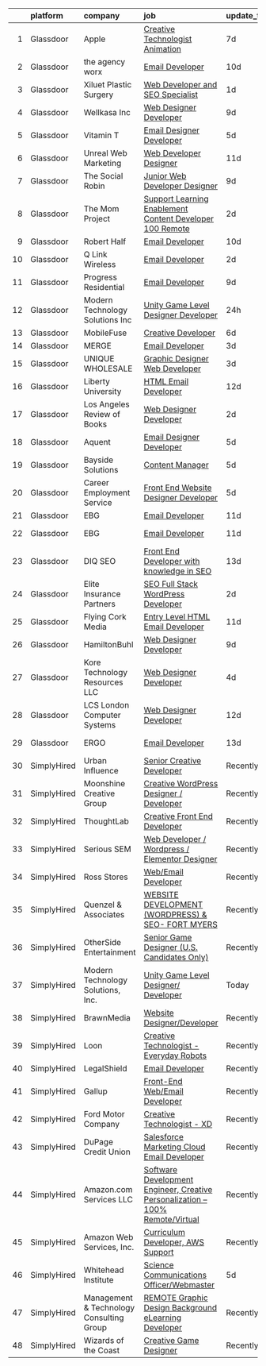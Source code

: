 

|    | platform    | company                                  | job                                                                                                                                                                                                                                                                                                                                                                                                                                                                                                                                                                                                                                                                                                                                                                                                                                                                                                                                                                                                                                                                                                                                                                                                                                                                                                                                                                   | update_time   | location                   |
|---:|:------------|:-----------------------------------------|:----------------------------------------------------------------------------------------------------------------------------------------------------------------------------------------------------------------------------------------------------------------------------------------------------------------------------------------------------------------------------------------------------------------------------------------------------------------------------------------------------------------------------------------------------------------------------------------------------------------------------------------------------------------------------------------------------------------------------------------------------------------------------------------------------------------------------------------------------------------------------------------------------------------------------------------------------------------------------------------------------------------------------------------------------------------------------------------------------------------------------------------------------------------------------------------------------------------------------------------------------------------------------------------------------------------------------------------------------------------------|:--------------|:---------------------------|
|  1 | Glassdoor   | Apple                                    | [Creative Technologist   Animation](https://www.glassdoor.com/partner/jobListing.htm?pos=116&ao=1110586&s=58&guid=000001839caa10f8981849f60d06de74&src=GD_JOB_AD&t=SR&vt=w&cs=1_dfd7b41e&cb=1664780735242&jobListingId=1008160436803&cpc=2CAED5C921A5F994&jrtk=3-0-1geeak4dnkbm1801-1geeak4eag2dm800-e5326f402a0a01b2--6NYlbfkN0BvKrLyj5gPmtZO9T8euul8TCxuuKNOtzRJOomxnwSEodTz2Bc-sPZlt2Zgji_QUXEUX2eoMjRV3A-uwr9MnuICdtHgneScM4daV9dlPREBHf2C7sMhbh1B-V_v_59cxf_Q9r5yycE3D6hT-ciZObgMZpBv9S9_nkbca8huIrqVoQHT4MtRmraH2JmfrN1HCGUibR9b51LxWNmoyeLDANT1VWuiteN3HQlJ38oI5H6msEKi_NDy6K2lDEsp05zdm-nOrynDYOqcjcmgPFjhnFg9tGdVgS3kYynTQm_xqVAuh5xG_0phWT3EyP9whTmHk1cUcJ0r9CoQflOQOLJwgUrJW-W6ncFesh356ptXnCV4ugFi1bbdqjfz4xLWFDLiyWV877VN9yPBan72ES5MQnH01ENKBObCd6CufceTZp0UbCHBF4KwtZWxc_s5pur9Lq7mR-STjf3xMY-HP2NzaEh1CgvVBNTMbe7YZCaEpf5E9kY7TH9YbSkvfwwZXppWZcCCy_5bCGVgFmWQ5prYd7V0-Q_DQXU6HuWecySTLxnpauG1P4VT8Ex27BlfSS7h8zj7BnmjIz1BGEotexbYsPma-vwYsXY8c6XYkuBOKPqG001KywF8LhvRSctsBavgHO9y9c1XgmN79fWZuvplSQZcSNaIZ_OIunWFJMQpBPFrtSBWFBCG6p8ZPerocoQ_4HwPac_vRRHGNap0f8di3Wvt1fuuRHt9O8PsfPerqWfdBoAiKj7Bn1nxhADe5yzwsRLike6ar-TIUf1s0tyzXp_YKm3kASzzS2IVpMqyXrfCgt8dSd0438D2PfM6cWxEw0SS3jIm9g8W57bwMlZy5NOe9hEk9IJjmoVSfEqDNvIOXB2nG4xWY2gxF_LQqvTQ7sfZMBbJ2EM3GvWZ454PnXmZLjAhiD8rwn7qj37HfkWpX3BHT2tjOV2MT8ohgy0Hj93uPLsatPygDEnTNiEKl20q27rsDzLxcKg%3D) | 7d            | Cupertino, CA              |
|  2 | Glassdoor   | the agency worx                          | [Email Developer](https://www.glassdoor.com/partner/jobListing.htm?pos=118&ao=1110586&s=58&guid=000001839caa10f8981849f60d06de74&src=GD_JOB_AD&t=SR&vt=w&ea=1&cs=1_40864d72&cb=1664780735243&jobListingId=1008156418066&cpc=C4A69CCDBB3B9599&jrtk=3-0-1geeak4dnkbm1801-1geeak4eag2dm800-ba3a2b1200426598--6NYlbfkN0CNOKpjDIEH11s39GTuUki_mvxNbnX5BtDlH5CMrheAnKze_5JrwQ4joDkGUDohP_TeVmpf_1zaSQAPLLCMXaTrscln2tTcZD09p9HKpnyd-as8dTt3XrMsS4PL3sROnPnm4BK-TxTQqsNl2ScSlrBi5jEoqBn8L4mqF1IhiuN-S6a-YM_3ZKp-2hWa-mKXzAO1GEApkj4rQxj6uV98F0zUckkGjsUhA6EYvXNqyv5pHWtJGw679O7XzlUfPPq1whZebiQB0uptlcXHG4K7bZIAL9VCkgwzTKofdmwj7o1ScJZ7RyISiCxPRZNxxG1pQpGLnJIEY4DwszMWqo6EXL8axc_D4zI8vlabWb01nlm7vso-QEWqR3Lv6fQOg3lFjDnQLH3OCHOHQfzw6-OxGyDffLGB6F7XY7aQfUAfRhILY38o0wX5pFaSgpwLPEuVkPQx1bOdKMMvCgQeqx8cR1McBWcTUQtSWe4CCW7auos_PRBNnsbYMDNPVtEdKMp45Pw%3D)                                                                                                                                                                                                                                                                                                                                                                                                                                                                                                              | 10d           | New York, NY               |
|  3 | Glassdoor   | Xiluet Plastic Surgery                   | [Web Developer and SEO Specialist](https://www.glassdoor.com/partner/jobListing.htm?pos=105&ao=1110586&s=58&guid=000001839caa10f8981849f60d06de74&src=GD_JOB_AD&t=SR&vt=w&ea=1&cs=1_d98ccfc5&cb=1664780735241&jobListingId=1008177142019&cpc=B05B6D422C45E27E&jrtk=3-0-1geeak4dnkbm1801-1geeak4eag2dm800-775077d75cd9177d--6NYlbfkN0A0p2feBN3TwtRPLKm20cpgKOK-k5pqnygCk7BWFHc1reF4KTTsYTfq75tOmYaairQzpl8Y4I_wBrRqYZTBCA__qpS59ryzLGC3kqflZMvSsTCZFhLrynlv0R6TtjpKCDtd4zxyqJrs4p7HSLcBVq5ihbVFI3BnH69_nU4zFdDc7_RfOdiogQXOfQPygfWeqpkjwYCQT0A1uCGEx6aeaR7lVhif8gfmge-IizT3yG8CkIyNgVEQWnpnJ1LT3LPQr2dO7X-vxPKY7iMJNuJwZSmGFN19jGBgRexJckUUNzMtNV5aprLEqOtmb8jAKx8kmcqhCnePhbp5WYxddZ3EpIFVqGB_B5Wnz8zRqImtzePz9zFIU9Fix9tE4XgnJ06iGQZmZCIU2NzIGyFL3neYDYLmShLIJ4Obt1nY3fEGnQKjxCq3055Oda0O336cHWjXy8ACvNps0ff-G7LZcZvshwiE3EharWbULxOgRXvXcHybwo3Wfb1FlLD2Vf1T5pXc_vfmkvrZ2KRi7GTdHjSqq8uQ1NqzLy5cYRo%3D)                                                                                                                                                                                                                                                                                                                                                                                                                                                             | 1d            | Miami, FL                  |
|  4 | Glassdoor   | Wellkasa Inc                             | [Web Designer Developer](https://www.glassdoor.com/partner/jobListing.htm?pos=109&ao=1110586&s=58&guid=000001839caa10f8981849f60d06de74&src=GD_JOB_AD&t=SR&vt=w&ea=1&cs=1_0f2c507b&cb=1664780735242&jobListingId=1008158726924&cpc=F1F9710DED3F09F8&jrtk=3-0-1geeak4dnkbm1801-1geeak4eag2dm800-64b475efa8964fbd--6NYlbfkN0BdDHiSlq2TKVYTvK036ioTcRDjelCKzvFOpLFiF--0iYywErtz7uGZ-92vhE2ktUvlq98-sndBfZrXxv_ocfrE0XFUVCaf35SpJWwfn1zYGc9UbipOHtfrKrjms-KJ8FQkoywJ2aZMAyeOhwh7wfN33fdYW0oT13cgoa1ojk533IT7nEGSQe3CdKHtaG8IrZevUQu9rm9jR2g68N2SVZzcjQ86C2ebtJsq9H3ipkAWDyGhvJcM0Jxnma1N75zLnJbGg_Zzwdrw86ZgKYiAjeIVTq8rkRlxYg_WKrZk7xGl35GwGM_hbc5ujl3Kd-305STJJ3l-6ajnJ6a9w7iEdhmQ0Mz23q5Xqb5Rwbx07Y2YT6jlXgwDkT_Sz1_C6Lnq1eOcjXyDwSG9Bhas4cjzZakvmMkpVZ4pPQBZDBqaB-jn1u1D1wVJe_9DsapiXqngkTx0gkb43NVAXPKqxNow4x9Qhi2-tF1ZfctpazaWxJPmdVcfcXOflq9VbkCQEVCN4eUPgeFrtRGe7w%3D%3D)                                                                                                                                                                                                                                                                                                                                                                                                                                                                                         | 9d            | Scottsdale, AZ             |
|  5 | Glassdoor   | Vitamin T                                | [Email Designer   Developer](https://www.glassdoor.com/partner/jobListing.htm?pos=119&ao=1110586&s=58&guid=000001839caa10f8981849f60d06de74&src=GD_JOB_AD&t=SR&vt=w&cs=1_a9953c73&cb=1664780735243&jobListingId=1008166114322&cpc=334ABAF5D42DC775&jrtk=3-0-1geeak4dnkbm1801-1geeak4eag2dm800-d1a7387d0770e5f3--6NYlbfkN0DMrcEu7yrtATojKJA7cEzGQ3FdRGWLh0CZQInL4ECGI6k5tN82kdM0cJmh4vC7GggOKyKtFCgegU8rXS0JkdichCA-T1cdCWtS1-_meEn3wm4MMcJ2Kfvuue71XM4farO7r0mvjSTv9UevYATKjAtHRSZWe99WkaxKLxQudPskqRZuvcSjyOlhT6YvbBHVQJyGRhMO3ByROfVJFrGAfC2SEDSn8NJvsndSnRmLehTwOizXnJYBT-uw1cfb5WzuW52izGZm2aZV81pt79tnKP2igZodZ1lcLE7sHb3LSnkaHqxCfo08rtPt_PzcUb3DfxQlzN8sdwcZioEFFUiEsZc4lAnGzFktQOuNi_KHE14FS2JX2xGQ2pqtxAt82xzSJqYynnJ5XJhgeU4XVM8h1oDe8dDfbHa_yDhLhKKExzpKOHbHZWMCMOscV2MiKGK1lXxiHrGm0m-WPNkP180zXkMThQzTEENOtq8zEn3dC5iwfQ%3D%3D)                                                                                                                                                                                                                                                                                                                                                                                                                                                                                                                          | 5d            | Richmond, VA               |
|  6 | Glassdoor   | Unreal Web Marketing                     | [Web Developer Designer](https://www.glassdoor.com/partner/jobListing.htm?pos=130&ao=1136043&s=58&guid=000001839caa10f8981849f60d06de74&src=GD_JOB_AD&t=SR&vt=w&ea=1&cs=1_446a9e8e&cb=1664780735243&jobListingId=1008153476588&jrtk=3-0-1geeak4dnkbm1801-1geeak4eag2dm800-fbc4c8a434496e6a-)                                                                                                                                                                                                                                                                                                                                                                                                                                                                                                                                                                                                                                                                                                                                                                                                                                                                                                                                                                                                                                                                          | 11d           | Remote                     |
|  7 | Glassdoor   | The Social Robin                         | [Junior Web Developer Designer](https://www.glassdoor.com/partner/jobListing.htm?pos=107&ao=1110586&s=58&guid=000001839caa10f8981849f60d06de74&src=GD_JOB_AD&t=SR&vt=w&ea=1&cs=1_d0f738d8&cb=1664780735242&jobListingId=1008158385207&cpc=4F748F1840550ABC&jrtk=3-0-1geeak4dnkbm1801-1geeak4eag2dm800-a4700ca198d49a1e--6NYlbfkN0BVEiCwtio_zq3mOGmhG3aHdQny94tlzy-k67z9IkphDraalBvzlH_uzJy8THcCVP2waJSd3yiwSETxdtK4p7WGdYe6iEdQIgLTJgRkgtmaAG-Ira_mL4q6O-3H-ODYq0f377Ah1rO660J0oLi7zvjCMqIM9s-nWo1gLlJP3or2dewY9edJ01451bpvce_yHEd52KMySja38cAbkNR4ZVdLnHzLRZNVVdokXqJ1E8hYhuXBewGFRQTipglJ1mkmIFEi9mKTckGz1Nc8ei0tqkn4d3hu9kJj-rlVhOfGZK_xxfdIQ6_5ZDWbeO5ukQvud7hydpFvFsIvlQwLUw6FC-Tci6Jh14Ud1izQDdYn2IczusStHZYBBsk4Z1c5Xabik-z2Y1owBLetmSHXOnumAix9Cc7xng3vqeTJWkOkp15XunK66j7AMPVh0rNE0RbPukJc1GwCtTEsbNwoWs1_FsNiWc3FopX74Ao_FBZtMDw88nfXj5P-oJuS6IWg-UYH7LsRIZQCaD5oHSxDrD-ZvkcG)                                                                                                                                                                                                                                                                                                                                                                                                                                                                              | 9d            | Dallas, TX                 |
|  8 | Glassdoor   | The Mom Project                          | [Support Learning   Enablement Content Developer  100  Remote ](https://www.glassdoor.com/partner/jobListing.htm?pos=112&ao=1110586&s=58&guid=000001839caa10f8981849f60d06de74&src=GD_JOB_AD&t=SR&vt=w&cs=1_984949e8&cb=1664780735242&jobListingId=1008174906404&cpc=E773D000C9BC26FA&jrtk=3-0-1geeak4dnkbm1801-1geeak4eag2dm800-c827e5b4943f2d89--6NYlbfkN0BDp_epf89aHDQhKpPegNJQ_ldQpEFZQsM9OcONMGxWx6pU56EKHF58QjVdAUvn2gUh2hLNM1TjGHPZi8XCkEinhiMy8VRxud5W-f4lh9aKruuGxagZQZ-gPFBQ2vdZ80QwGTkHPNUIP7HVBcVi_i8Zv3BfbzSgZ-BweyCZbX2ZTyLVwcFbkov6zI_w0iaHhIEiTO93AXMEDAQRHt6WJTl0oWM5UBEol8cDmVHUQoC4MK4vBBllkD-Is1XyPzBgKkdzooZC043oznOxSMBHSJDy8YEgNTLF_4F-QuywBnhZXZYO8SgLyk55zcBIeZxISvHFfCY42IfrULlJusRvvOYSQ8__jSvj98eUdOIiJcK2W3mwrxZfYxMIFjfZngET9gVLD2IFeV6dwNoanZZ_1qzVsjxpo7NHErP2PBe3YNHsjBRoHbSGqAGmH7il5wkop9P3XUYbT1rnfA92PLglBFe12Jqb9MpHyY5XGnbxxUTxh-DYAdI-YeR8BGvw9-VN2arIUf8VJHilKEJTW3AoOQyaHLxOR8LdfgUXtft-emnvW7G29LkB4P9uK9AMep1VFYnUJIEdfsRYRw%3D%3D)                                                                                                                                                                                                                                                                                                                                                                                       | 2d            | Remote                     |
|  9 | Glassdoor   | Robert Half                              | [Email Developer](https://www.glassdoor.com/partner/jobListing.htm?pos=113&ao=1110586&s=58&guid=000001839caa10f8981849f60d06de74&src=GD_JOB_AD&t=SR&vt=w&ea=1&cs=1_ea6d40b2&cb=1664780735242&jobListingId=1008156402707&cpc=9DC6E4D8324653EE&jrtk=3-0-1geeak4dnkbm1801-1geeak4eag2dm800-42c4ec12f57e02bb--6NYlbfkN0CpzDdaQkua3np5pkmj49lKioZwmwxQ-yx5plwbYmV_M6xSIJIkD0PnD0ntiqnEwO1LTHRAR-7odutKybmCxm4fIFV0y_I_v1Ncl9DXxzoMHMZrdbm8WbEdvasGZldRVYzRli6H80llDv0CvLuUO4n5IyKRDfv3KytJN8mDJo93RRxSd1ih5IV-9Rd6bjmE9d4BnJ7Q2Moc8_4ybGm2GhHSCXm0mlfIkEHw7Ia3hKvaF1APcOv_R1SZJkzk-5JtIxyx1X4nGPw0JMSkhSMT2qPVMLQtKG1dxdNtbeFpFy2Tmq0nL39SMMWgKZYlBR4HLFygyRVmeBca6pjRb7vxab69b8lFxT0Io0M1wRtcYroxujNt3Pj6jVTfUmdAlJnfxzbvMCjuiAJc4ti3XJZBqgg5raSWKalNloaZRIlCZb9KBKxOVZkht2I5e_q32-UGKkO0x2DFI-kGVHINsK_U9V5dZtfOb3MzfvFSbkaVeTRgbv4GUEThBuXNMzCe8sAs6bheQcYdFfV08jM-Q9E47hX3UGU01nDO-boZyJ60o9iwQDBwV67rk5C8)                                                                                                                                                                                                                                                                                                                                                                                                                                                            | 10d           | Irving, TX                 |
| 10 | Glassdoor   | Q Link Wireless                          | [Email Developer](https://www.glassdoor.com/partner/jobListing.htm?pos=101&ao=1110586&s=58&guid=000001839caa10f8981849f60d06de74&src=GD_JOB_AD&t=SR&vt=w&ea=1&cs=1_e1ac34f1&cb=1664780735240&jobListingId=1008174945371&cpc=67D5E609A3B8C355&jrtk=3-0-1geeak4dnkbm1801-1geeak4eag2dm800-fc4e2b2a69d63685--6NYlbfkN0C1n-7uwLBmXreK9Hz04i1NaXR3ByHk8AHoFYtQOHcucrNm1Gc1gaw0VIOB8ZeBV6kPv-uAsBnWRhGWUoVti0UYBx3nUUKY4yV4xGI2uZ1UXHK4wAwDI7xLwm-9pLx8rlXgnrE3kU2T7ykZFw3aLtan0buZV6YfFUXeRtw62VYRHJ47TptdOmZLnah00MU3YyUHmBoctQeXSi_qTwMXXG68iLvKg2k7Q4O8YU75tA1hWZ4uMit2gr0VCopGpfU_epEroni9YUjt0do2j2btAVqwLtNlWN9GFbFs-oHT2_CbwZ-Tw2-A9c0_2MxZ29mlr4t0iYaT_LLgmEO4jGysmAFprE6LoB0lE-scevZ71-El0Cg3a0BpcUcNgyY5mUq0ufBCgu1p5WRx-ZqQ3MMKvu6838kIOlNGFhB_yaWMnZntb0TznCAM2RR38EP7C6YG7Cx5NRHlGbP4Evh856tfI7CSpi8mtrDtjfVqaVGmP7qw4zhG--JM2YlynGILPREi1SbJn6mce4IvrQ%3D%3D)                                                                                                                                                                                                                                                                                                                                                                                                                                                                                                | 2d            | Dania, FL                  |
| 11 | Glassdoor   | Progress Residential                     | [Email Developer](https://www.glassdoor.com/partner/jobListing.htm?pos=122&ao=1136043&s=58&guid=000001839caa10f8981849f60d06de74&src=GD_JOB_AD&t=SR&vt=w&ea=1&cs=1_471f4153&cb=1664780735243&jobListingId=1008158897178&jrtk=3-0-1geeak4dnkbm1801-1geeak4eag2dm800-f154aef869fffa24-)                                                                                                                                                                                                                                                                                                                                                                                                                                                                                                                                                                                                                                                                                                                                                                                                                                                                                                                                                                                                                                                                                 | 9d            | Remote                     |
| 12 | Glassdoor   | Modern Technology Solutions  Inc         | [Unity Game Level Designer  Developer](https://www.glassdoor.com/partner/jobListing.htm?pos=115&ao=1110586&s=58&guid=000001839caa10f8981849f60d06de74&src=GD_JOB_AD&t=SR&vt=w&cs=1_af2b9d75&cb=1664780735242&jobListingId=1008179047549&cpc=451933188B21919D&jrtk=3-0-1geeak4dnkbm1801-1geeak4eag2dm800-66b98e24d290c025--6NYlbfkN0C26OT7h5zXl7z1yVTYwN1d43osiYS9hmGqw_eY7i5KFzRWaSyxghJjTLzNEsEWeJhREQjdFL_qp6xve5t0zMuy1u3jSjqrygrhGYrbTKlp6QRfruGx5-ZScuraw4fCDMYXlNeSo1fbJQ-gEzWIhuAdXX75bBVZp9DPlBs0AKf-9A4tNnE5IKd6ksSyTDslL89q3r-PhDl61CUgpb9lo6Z9dtwSORPZMZ-XtBHmiYl2iprTDHFqAtwJe4SfgOJxznxlsDCBXIni_1n8JKk1H38SKCHN1gQMUWLks10NqXQO0nGdo3Klh_lUO992dOXO5NOmFYBggkGL_OlONnJAX-oTT7jXVd6872L7FiBfcI7ZVjVAH6nGzBCtZi_2fEK4-84ssEhXonEDItIygTrJUoZXbMDym74bixc9v2p_Gr3U-a9Zt1HQQfqBz_yQ-z8Y0nc%3D)                                                                                                                                                                                                                                                                                                                                                                                                                                                                                                                                                              | 24h           | Huntsville, AL             |
| 13 | Glassdoor   | MobileFuse                               | [Creative Developer](https://www.glassdoor.com/partner/jobListing.htm?pos=125&ao=1136043&s=58&guid=000001839caa10f8981849f60d06de74&src=GD_JOB_AD&t=SR&vt=w&ea=1&cs=1_8aa4fe4b&cb=1664780735243&jobListingId=1008163492104&jrtk=3-0-1geeak4dnkbm1801-1geeak4eag2dm800-d281310a412a87d4-)                                                                                                                                                                                                                                                                                                                                                                                                                                                                                                                                                                                                                                                                                                                                                                                                                                                                                                                                                                                                                                                                              | 6d            | Remote                     |
| 14 | Glassdoor   | MERGE                                    | [Email Developer](https://www.glassdoor.com/partner/jobListing.htm?pos=128&ao=1136043&s=58&guid=000001839caa10f8981849f60d06de74&src=GD_JOB_AD&t=SR&vt=w&cs=1_08ee928d&cb=1664780735243&jobListingId=1008171055566&jrtk=3-0-1geeak4dnkbm1801-1geeak4eag2dm800-965ae768e3e6e0d5-)                                                                                                                                                                                                                                                                                                                                                                                                                                                                                                                                                                                                                                                                                                                                                                                                                                                                                                                                                                                                                                                                                      | 3d            | Denver, CO                 |
| 15 | Glassdoor   | UNIQUE WHOLESALE                         | [Graphic Designer Web Developer](https://www.glassdoor.com/partner/jobListing.htm?pos=114&ao=1110586&s=58&guid=000001839caa10f8981849f60d06de74&src=GD_JOB_AD&t=SR&vt=w&ea=1&cs=1_6f0f8e5c&cb=1664780735243&jobListingId=1008171469981&cpc=76BDADE3D6D9A820&jrtk=3-0-1geeak4dnkbm1801-1geeak4eag2dm800-147a3b06df2c7559--6NYlbfkN0ACTeRvGRFS6hadW-07x_K1RnsIE8OdH4tufuZ5eRAiXmEr9oGiBeOniyh3SglreY9gWLjlFv44tk_AG_3pzP2IbBG9F7wWjAf3k6apj0RkxtVRlJyVxTtzs66AymYgGCT8gfl6U4BDOC9wEllCjUeoI3S_NxnqQ98naO4dWz3J599EzEntVgwS0pPTuqGmB5LqGtxotoQOsZ7AJd1sQfGsqgfNNkAgZ4CiWMVX3qI2RUtf9cQ5hK4sHej62YCEpW8lkOsZ6DPOoinvizxQtIdGBLNQ-ZHtUF5TTu43SEGc569eqMDijZDv96EDHtH3cqwLRztXTQmspw_nlqlOP1wg-4F3_sj1kklhW_HmotSHyOTtnJj4BopfoTobOTkj_V7Qok9n4KGvsD6l4840frymcT66e8iIjARw50BAHFn9xzK_dpHxPcIlhNytj1FHBlbm9djWIU50SGyASNnpafdd4JdLGoRX_5pR_zEwq7g6Y8rd73P3bfOn6rY1ePvPCxGFIQroYaAQGg%3D%3D)                                                                                                                                                                                                                                                                                                                                                                                                                                                                                 | 3d            | Norcross, GA               |
| 16 | Glassdoor   | Liberty University                       | [HTML Email Developer](https://www.glassdoor.com/partner/jobListing.htm?pos=123&ao=1136043&s=58&guid=000001839caa10f8981849f60d06de74&src=GD_JOB_AD&t=SR&vt=w&ea=1&cs=1_1b58426e&cb=1664780735243&jobListingId=1008151666447&jrtk=3-0-1geeak4dnkbm1801-1geeak4eag2dm800-03f53513057877f3-)                                                                                                                                                                                                                                                                                                                                                                                                                                                                                                                                                                                                                                                                                                                                                                                                                                                                                                                                                                                                                                                                            | 12d           | Remote                     |
| 17 | Glassdoor   | Los Angeles Review of Books              | [Web Designer   Developer](https://www.glassdoor.com/partner/jobListing.htm?pos=127&ao=1136043&s=58&guid=000001839caa10f8981849f60d06de74&src=GD_JOB_AD&t=SR&vt=w&ea=1&cs=1_f0c9ac03&cb=1664780735243&jobListingId=1008174927300&jrtk=3-0-1geeak4dnkbm1801-1geeak4eag2dm800-4f36b836f298580a-)                                                                                                                                                                                                                                                                                                                                                                                                                                                                                                                                                                                                                                                                                                                                                                                                                                                                                                                                                                                                                                                                        | 2d            | Los Angeles, CA            |
| 18 | Glassdoor   | Aquent                                   | [Email Designer   Developer](https://www.glassdoor.com/partner/jobListing.htm?pos=117&ao=1110586&s=58&guid=000001839caa10f8981849f60d06de74&src=GD_JOB_AD&t=SR&vt=w&cs=1_5ba80aa7&cb=1664780735243&jobListingId=1008166262011&cpc=FB7E4A1762AE5BEC&jrtk=3-0-1geeak4dnkbm1801-1geeak4eag2dm800-622daec645d04420--6NYlbfkN0DMrcEu7yrtATojKJA7cEzGQ3FdRGWLh0CZQInL4ECGI9gD0Wolx9R2v-Aex0-GK041Xi4dp_6ULFO3w_3LjU2BMF0LvuMsSSgW2c2SrVk5hdgSQpFu_tq878gARf3FLqSuPRG17dymVYsAydq41QtQqFJ_aWvMga7qWcq_H2p5jIMTcbNieDXZ6PDKNXzq2r6OBX2N-XbdM4fxLrTkeh4lceyLbU5HY2rirPbMFNYsszEOjS5Iy7Eh6pY7_5Ab5qGoqNdwSDs3NGSiETyFdEwzW23Eo2_QwSfAolrqYBwVehpw-DNpBy3cpmjzecgmCjAmFFare7cUHZSIHLXoJDMoIYPysuDPIEhIRpsleMT5eAKIlHLBfWbkp49ZRoOHh5ghTOLY01j3rkzf1rCI6Ju2E_Pjxyj4ZXGLmf2h9_4_NF9qEiv48mxjofLsssPjc5vwcQQq6myAuttqaTF5A1Hx)                                                                                                                                                                                                                                                                                                                                                                                                                                                                                                                                                      | 5d            | Richmond, VA               |
| 19 | Glassdoor   | Bayside Solutions                        | [Content Manager](https://www.glassdoor.com/partner/jobListing.htm?pos=111&ao=1110586&s=58&guid=000001839caa10f8981849f60d06de74&src=GD_JOB_AD&t=SR&vt=w&ea=1&cs=1_dacbc29b&cb=1664780735242&jobListingId=1008165647988&cpc=56632219D727AB75&jrtk=3-0-1geeak4dnkbm1801-1geeak4eag2dm800-6a88d8c6e17e78f6--6NYlbfkN0C5JMSI6zlwNY2-vRpRbkj7CseTVoKORFXB7MxSKP1rcAS9lKky8fhTwVabR9bA24N-RBwdz2IDL-oCa3FBDZbj7NNAR1tgpk_BUaTKh2f57iHxhX6aWLxgOirJNUEQhR_aA6j4KTmyXShFg_SBDMr7YYCZ7wQGcb69rsiK7En9ETGHgXEzd8VxiwZp5S8-yTjmXh5StkiEwOryZST7uNTbcn8_5zWnmOBAie0uIcLBj354OLMGzUFhkkiYQSacprt8Tm0__uaQSTZqOh5qu9QdkgJItzTES-RAKXg3wKrquDKaKePDSUCOfXuw9yy4fK8u3ATToSYaUKDtj58x6L8YfTxceoROJXocq-XWcApdmejMJp4YMQJofrul2f_ezNfVpMmEJlR-lEVxDOK2x6TLmrTflYx3ZRXa54SdkCYsC8716bkwXDn7R9IIBf0wz2d3tltI8lLUXeTTbN9kSHyCZsQRoinZ4V1GKYyt3L_RpcMC7b8OKWx7YXEy34zjYFm91HVIRbiIR3LVb-KoNvp5)                                                                                                                                                                                                                                                                                                                                                                                                                                                                                            | 5d            | Remote                     |
| 20 | Glassdoor   | Career Employment Service                | [Front End Website Designer Developer](https://www.glassdoor.com/partner/jobListing.htm?pos=124&ao=1136043&s=58&guid=000001839caa10f8981849f60d06de74&src=GD_JOB_AD&t=SR&vt=w&ea=1&cs=1_3b28a343&cb=1664780735243&jobListingId=1008165844445&jrtk=3-0-1geeak4dnkbm1801-1geeak4eag2dm800-80b05b5b2a22214a-)                                                                                                                                                                                                                                                                                                                                                                                                                                                                                                                                                                                                                                                                                                                                                                                                                                                                                                                                                                                                                                                            | 5d            | Bartlesville, OK           |
| 21 | Glassdoor   | EBG                                      | [Email Developer](https://www.glassdoor.com/partner/jobListing.htm?pos=102&ao=1110586&s=58&guid=000001839caa10f8981849f60d06de74&src=GD_JOB_AD&t=SR&vt=w&ea=1&cs=1_e26be75b&cb=1664780735241&jobListingId=1008155179878&cpc=83BAEFB8A33E57F7&jrtk=3-0-1geeak4dnkbm1801-1geeak4eag2dm800-0cf2d650b1241a42--6NYlbfkN0CGHq1MJnkK8F4V1fAcTx22M1KbVuTsSK4uMyV0HySEDY2sob4WxX3sNiaM8dxrRRI4PWW4nk64U5LS0ksKGxjRfcxXonHEntuje1qEiuY8JipbLCUpMIGyRwnJe74w7o_Umpouq2heJbYzv_zhvgTJuGHP7gCijAgVulDxgkyEBKJI_CCzX466xUpCPsnkPZPryCNhgLuyxC5h0RBu6Zx0hY1ptJd-7Ahs3eTMPjnnQkuoiqWARidkAz4wQnNnemEDu_dVUhijXbIsCiSmNluLGu0bJgiDb6mXrJu22SR6J2Lj9QydbEz22LSFdamPmCKl9JbGvGAbRxbC5JJt4Wlaliu35CyA1XGq614Mt8znkMF-9NUgoutmfZkyqxPWehz-Jy4lxiL72zdJvhqcexWwCccAKpb8OWLCmL2VgMZgjf9lnI6XuBRpELdS4p3KJ0EApdHyR1S6Weta85R7YZma9DzBDqyVIZEttqzJjxTdtuDO9YaqqCcDkwpyQ6a3Cd_a2Elai4WLANDorljtrpiA3c7agkHkCnPERkUqGPOxyu1GrwELTT-BP4stc7dbZmINmd-25Ck5fA%3D%3D)                                                                                                                                                                                                                                                                                                                                                                                                                                | 11d           | Miami, FL                  |
| 22 | Glassdoor   | EBG                                      | [Email Developer](https://www.glassdoor.com/partner/jobListing.htm?pos=104&ao=1110586&s=58&guid=000001839caa10f8981849f60d06de74&src=GD_JOB_AD&t=SR&vt=w&ea=1&cs=1_4c2f19d9&cb=1664780735241&jobListingId=1008155179808&cpc=5F655C736EBE388B&jrtk=3-0-1geeak4dnkbm1801-1geeak4eag2dm800-11c7121c53daf6ec--6NYlbfkN0CGHq1MJnkK8F4V1fAcTx22M1KbVuTsSK4uMyV0HySEDY2sob4WxX3sNiaM8dxrRRI4PWW4nk64U5JBc-Y8o6JcBkVEgqJdYNNwe6kzDBoy7PXcSE8oBNN36OjMUcNjO4NCvcksOgo40LT40jU69vg3WON1HCGD8WsOglbyyjVjZXWudzfExmObFoeGgCShclXVzLSBAE9r_BGxgzMuCXJF5wXpbCic5ZSkc7lA8Y-ubdjvlxP2Kw9jvI8X6Baypw4HyhUFhc_vHfvyFMFA2Kid_U-FUzpuLHcB8RGZF-JnElABzscm4SzfANtxUcB6-MmCtbD6bwaRNbq2wVVI4NNo1aHI2_NGJn37283PcXCyYmc5994H_Dqn9v-bvZm0RDnnKSnKvrB5X_yGB_ex1KBp3kZIBG3uUTyxhHsStdIz4fLJo3b2ruzB9zz8pVFWbnVXRUdH09WDBsGg4_qtslV43LDjtsGepaPUpwwyCMnpNIOYEpSFQT8py_p6jnL9NWH1_M25QrCucnGYwRAQD116E5qSK90-OspB3yZZc82hfu6H7XQA7xruay6zIQ9Ex9jqGweO9sLivQ%3D%3D)                                                                                                                                                                                                                                                                                                                                                                                                                                | 11d           | New York, NY               |
| 23 | Glassdoor   | DIQ SEO                                  | [Front End Developer with knowledge in SEO](https://www.glassdoor.com/partner/jobListing.htm?pos=120&ao=1136043&s=58&guid=000001839caa10f8981849f60d06de74&src=GD_JOB_AD&t=SR&vt=w&ea=1&cs=1_eaa672b4&cb=1664780735243&jobListingId=1008149803097&jrtk=3-0-1geeak4dnkbm1801-1geeak4eag2dm800-ee95c5c2ad66a98d-)                                                                                                                                                                                                                                                                                                                                                                                                                                                                                                                                                                                                                                                                                                                                                                                                                                                                                                                                                                                                                                                       | 13d           | Remote                     |
| 24 | Glassdoor   | Elite Insurance Partners                 | [SEO Full Stack WordPress Developer](https://www.glassdoor.com/partner/jobListing.htm?pos=110&ao=1110586&s=58&guid=000001839caa10f8981849f60d06de74&src=GD_JOB_AD&t=SR&vt=w&ea=1&cs=1_da84878e&cb=1664780735242&jobListingId=1008173822027&cpc=BCC169F53084E245&jrtk=3-0-1geeak4dnkbm1801-1geeak4eag2dm800-34c1c996e6b9a190--6NYlbfkN0B4jp5mfsiLEiFpPCxOna81i2z6rJx9ZIZWhVZJ6SFnYZ7YDYdNV5lw85GKHJkZ2TQnfyPcWE2m34-7RG35AgW_cWA06QimH2pQAfQJj0iTHe2VvQjAeCqJ0BotY1W7F9vLixrtiSPEtwQbUs6fMRo0-vDLf6ChE1XcYLOhFzPKTf7pB2F0cIl3P4H9VGuylR8FvXFKAFtrgPhnmPFHTjjApZz81sJUFEjowwBVJRVteEki_IBPQ05Ks_envudHIgbMUXnBCcih4owO0JWo-RVjxYMU_0mTWRGAXwvWzvGVKhLwggfRntWNps1cYVroyh7jSrmALvq0AVpjpiywix4hUyL1klQbsBaVXcpK7ir8Ng5N7oEHGpTZpHeSKQI41shaGZqwXKZl-GkiGSrR1KaSWp_o2iWk6Dyhkry9FEGzbZkyb7QEqS3556qIoRYK080sMI9IBQo3meTNnukbYwaRK4mlaw5BWf4DDO_aejPmcTwaM2DbwfQZ1nLZeTPv4K7aoK7lB7WSAQ%3D%3D)                                                                                                                                                                                                                                                                                                                                                                                                                                                                             | 2d            | Remote                     |
| 25 | Glassdoor   | Flying Cork Media                        | [Entry Level HTML Email Developer](https://www.glassdoor.com/partner/jobListing.htm?pos=126&ao=1136043&s=58&guid=000001839caa10f8981849f60d06de74&src=GD_JOB_AD&t=SR&vt=w&cs=1_ac752b8a&cb=1664780735243&jobListingId=1008152841850&jrtk=3-0-1geeak4dnkbm1801-1geeak4eag2dm800-41bf9f4e9999314a-)                                                                                                                                                                                                                                                                                                                                                                                                                                                                                                                                                                                                                                                                                                                                                                                                                                                                                                                                                                                                                                                                     | 11d           | Pittsburgh, PA             |
| 26 | Glassdoor   | HamiltonBuhl                             | [Web Designer Developer](https://www.glassdoor.com/partner/jobListing.htm?pos=108&ao=1110586&s=58&guid=000001839caa10f8981849f60d06de74&src=GD_JOB_AD&t=SR&vt=w&ea=1&cs=1_b398f223&cb=1664780735242&jobListingId=1008158597606&cpc=CA5E2B5B7F82281C&jrtk=3-0-1geeak4dnkbm1801-1geeak4eag2dm800-85490882144fd161--6NYlbfkN0CsvGRZbeWXy7T_FdI8kH1f0ZYakdqkbhVCS9dk-U2LcbO7TWKGV0_G2dU5JZ-MBi8Mb8JCsb10BlTzXqxx61ZtwYGwEh_YY3aOydQ3YrOSZwQG39k8QbUx3F7BcnXSBIhmZUOEGtc9dVgL2PIjY2VdyquHx2Gr_6a1X8bbPRdEZe99aTmirVMrDz0ZGApBKv7CRh1nBaoU7oVc90di2n0MK4jMX7hnT0Yaf9lFpy40PYdR1Oof-DksmxglPfJAkARQYNrET8cewcRJ9BvtcmRE-z5AGKWbOuZ69dh-J6gaROvEAw1D3ctX4Wwk7KZrM940cPJaKW5b7EV9s8ZpRyS3DydgGV7iuumGXfVDWson9zYFIvOudn37KBJ285EaGlOSuhYBci8zVcuiVO_V5uoRo_jXPpjt9cTKB78wkFmFHCY0d5SSxJZzOGigY6MiLjzCttH3xg9NqBx77vskrEFw0YpdSiOHm0jEp76Yu-Ze_c3MMQA1S5mZsEEmDBN2nGkMjlBOMHGIPg%3D%3D)                                                                                                                                                                                                                                                                                                                                                                                                                                                                                         | 9d            | Fairfield, NJ              |
| 27 | Glassdoor   | Kore Technology Resources  LLC           | [Web Designer Developer](https://www.glassdoor.com/partner/jobListing.htm?pos=103&ao=1110586&s=58&guid=000001839caa10f8981849f60d06de74&src=GD_JOB_AD&t=SR&vt=w&ea=1&cs=1_0af0f116&cb=1664780735241&jobListingId=1008168463791&cpc=619322B613A5457C&jrtk=3-0-1geeak4dnkbm1801-1geeak4eag2dm800-d99799034ddfdec0--6NYlbfkN0Dx3r3E47sSe5bB3PIy1uzBZvlB7xy2NhfhZMlxQTsxrAQD8T1sSXSY8Rvdj3_bO-JcrwrlPRkVWt-OYtuHFfH5uDGKVFsD87ESD834f4rUqh0pVxUTQIaidqLsggl-BXlEEx722qIdsF-wX37nh6cO0YuXnQVImALmluIcCr8Q1CVAI49k3Jz8zy13cuv5UMZE6Ib3laBVZN9_x2auEqB1sWVnLjNWVtEtbTMjdpIHtvlNWIBcMp7Jin4JEQ8dv4B5yDL-vrPHRt9vsfy42Vw5iuADL9Zxcn0uOS4ChJ_EsFAu2Hmuv34TcfFGU_ISL09OG5DqU1-YRzOGu3OO6Mc-hgfz8lLqNEwx8jXiNWbA2Hj5QkpUb7LS7ueM2-5ZUaXJMBt2b4ZC0xyal3OJS1AZKHD0_8zakmhFedIxX7whYMFdOB0Wb0hg_VHcT4GAhAiymLUm9HLqyDANJ4oqQ2H3QfM-ljlb0-AvXgEkclxI9oVvzXrPUUvuSTeD59cwPzX18c3gS7rYiA%3D%3D)                                                                                                                                                                                                                                                                                                                                                                                                                                                                                         | 4d            | Pittsburgh, PA             |
| 28 | Glassdoor   | LCS   London Computer Systems            | [Web Designer Developer](https://www.glassdoor.com/partner/jobListing.htm?pos=106&ao=1110586&s=58&guid=000001839caa10f8981849f60d06de74&src=GD_JOB_AD&t=SR&vt=w&ea=1&cs=1_61f92949&cb=1664780735241&jobListingId=1008151919672&cpc=E04C949A9101C6A2&jrtk=3-0-1geeak4dnkbm1801-1geeak4eag2dm800-cd83d3b7316d14be--6NYlbfkN0CckLY1Y7Nzm7RAXoTq-bvgsovIKUj47znE7HlWw5vlrDWT7l6GaPFsZiavTqzdiZcLGT1rMwdNFuXLUMdk63R4zNVY5rB0gmkkrjoBJIet_1tyWwurfIW3bV1T4KDovliPlLrmzDpLZZh-6KdBWJXpfCgdQ0K3EHDaHBCHtg_bF-g5FQ8On-gWkH3wNMJVMXr9P8JIOwbcH5NRWTZl4B4cKfUNFWbKfIMhEeM2VZ0BC0Wn9PTVrxL4B8Mpla_rOiovFWG6zQZlyCFzNNdQwcd3OhhNtYY_smsWw8UPAYgMI0xDnCtF1HDOQyY2mfCyUl-ndOWwlJfooQ_shArcSa-D2Bj-M6ujPrCwORHWxSNBPdIVl3xUcvq98kGYNWXtAKNpkYirwEHELuNly4WS0dHGl4ceiBgYPuG7m9aQPPkYhVgYHXmyZ5UbHm8uY7-ory50XMquQ3-Jh9wZsGhyOdUqOGncw8L4lxZc97WBfDeCVtcuiSTyJbQw4_C_J2AAzYke1oU6pf5fgHlENkZENUOS_UjeQO536B6SUwsLIwEjCmpmrDRmwBWRVTXL0XU0jwWCWxgWhqiiQI2N3vLvKJ5AZqTkWLVYD4F4qwjqNW9UZcLkMMITJ55Q5E-srkI0uG4ZY-34TK-TQCtwnb56U8YWHcG8hmoomOix8FJNVdNz3OrA1_j9R4-h0g8s0HbfYq7uYr7R6Y3Mnu4soNhO-Cg_sNAGM9AWwEjJXzkeZUBx3P8m7wQq12IiN6WQ24xLASdobul3ZuTc6g%3D%3D)                                                                                                                                                                                                                         | 12d           | Cincinnati, OH             |
| 29 | Glassdoor   | ERGO                                     | [Email Developer](https://www.glassdoor.com/partner/jobListing.htm?pos=129&ao=1136043&s=58&guid=000001839caa10f8981849f60d06de74&src=GD_JOB_AD&t=SR&vt=w&ea=1&cs=1_8d07d70e&cb=1664780735243&jobListingId=1008149160717&jrtk=3-0-1geeak4dnkbm1801-1geeak4eag2dm800-d3a7b0f5214460bb-)                                                                                                                                                                                                                                                                                                                                                                                                                                                                                                                                                                                                                                                                                                                                                                                                                                                                                                                                                                                                                                                                                 | 13d           | New York, NY               |
| 30 | SimplyHired | Urban Influence                          | [Senior Creative Developer](https://www.simplyhired.com/job/lpE_bL-yjqpHSloyTj3b2W_ymBr2Qt4fxKsCaBDIyNYur2UKulPh3g?q=creative+developer)                                                                                                                                                                                                                                                                                                                                                                                                                                                                                                                                                                                                                                                                                                                                                                                                                                                                                                                                                                                                                                                                                                                                                                                                                              | Recently      | Remote                     |
| 31 | SimplyHired | Moonshine Creative Group                 | [Creative WordPress Designer / Developer](https://www.simplyhired.com/job/h4YX3mNKIMHwoHcIF7E87g9mt1j0apsDDWoWELzOBmn--vA8tQqfag?q=creative+developer)                                                                                                                                                                                                                                                                                                                                                                                                                                                                                                                                                                                                                                                                                                                                                                                                                                                                                                                                                                                                                                                                                                                                                                                                                | Recently      | Tampa, FL                  |
| 32 | SimplyHired | ThoughtLab                               | [Creative Front End Developer](https://www.simplyhired.com/job/mgyrVi9xGEdxnGefTgk-b1MEAbWAmB7-1ZjyK984IfKjhJP0_X6Krg?q=creative+developer)                                                                                                                                                                                                                                                                                                                                                                                                                                                                                                                                                                                                                                                                                                                                                                                                                                                                                                                                                                                                                                                                                                                                                                                                                           | Recently      | Remote                     |
| 33 | SimplyHired | Serious SEM                              | [Web Developer / Wordpress / Elementor Designer](https://www.simplyhired.com/job/aCf_9_ugq9Xy9HyGkNLILKPG6qCWF7PUYz5r9eHDEN88XxCoYc1qPA?q=creative+developer)                                                                                                                                                                                                                                                                                                                                                                                                                                                                                                                                                                                                                                                                                                                                                                                                                                                                                                                                                                                                                                                                                                                                                                                                         | Recently      | Remote                     |
| 34 | SimplyHired | Ross Stores                              | [Web/Email Developer](https://www.simplyhired.com/job/iapHcCXyBAwSCQxFgqTzcH6pCeCWlT5U6RhkIjo60dultz2bPETatw?q=creative+developer)                                                                                                                                                                                                                                                                                                                                                                                                                                                                                                                                                                                                                                                                                                                                                                                                                                                                                                                                                                                                                                                                                                                                                                                                                                    | Recently      | Dublin, CA                 |
| 35 | SimplyHired | Quenzel & Associates                     | [WEBSITE DEVELOPMENT (WORDPRESS) & SEO- FORT MYERS](https://www.simplyhired.com/job/Tq82i3qwfR3VDIlcc3LhJI_OSBkVMx-foebAns5vjZ6lmLMSq1It_A?q=creative+developer)                                                                                                                                                                                                                                                                                                                                                                                                                                                                                                                                                                                                                                                                                                                                                                                                                                                                                                                                                                                                                                                                                                                                                                                                      | Recently      | Fort Myers, FL             |
| 36 | SimplyHired | OtherSide Entertainment                  | [Senior Game Designer (U.S. Candidates Only)](https://www.simplyhired.com/job/p74cSoW-e2Il4KT7FtUSPwMdi2kvPqfIjAl45uRWfz_k2bZOlMILTg?q=creative+developer)                                                                                                                                                                                                                                                                                                                                                                                                                                                                                                                                                                                                                                                                                                                                                                                                                                                                                                                                                                                                                                                                                                                                                                                                            | Recently      | Remote                     |
| 37 | SimplyHired | Modern Technology Solutions, Inc.        | [Unity Game Level Designer/ Developer](https://www.simplyhired.com/job/uo21YwrfOAwovyi1f3cGD2lf4ccDqrUtopIOy9onTOh8bDHAWJ8uwg?q=creative+developer)                                                                                                                                                                                                                                                                                                                                                                                                                                                                                                                                                                                                                                                                                                                                                                                                                                                                                                                                                                                                                                                                                                                                                                                                                   | Today         | Huntsville, AL             |
| 38 | SimplyHired | BrawnMedia                               | [Website Designer/Developer](https://www.simplyhired.com/job/78BxKl1R6BpfuVu8Kpk-1cxMOjiHDgxQMPxrbQ5J7eWU9PbYxXCHNA?q=creative+developer)                                                                                                                                                                                                                                                                                                                                                                                                                                                                                                                                                                                                                                                                                                                                                                                                                                                                                                                                                                                                                                                                                                                                                                                                                             | Recently      | Albany, NY                 |
| 39 | SimplyHired | Loon                                     | [Creative Technologist - Everyday Robots](https://www.simplyhired.com/job/QiN05oo48LTKtE8vwHoCyEpSqJNG7mUxdt2q1AMd0kr2JVz8j0cz8g?q=creative+developer)                                                                                                                                                                                                                                                                                                                                                                                                                                                                                                                                                                                                                                                                                                                                                                                                                                                                                                                                                                                                                                                                                                                                                                                                                | Recently      | Mountain View, CA          |
| 40 | SimplyHired | LegalShield                              | [Email Developer](https://www.simplyhired.com/job/InTvnyVbqqJ0ZXH8aW9nGoLkyyPTA1D_lZhsgxpXdnwKdCgxXf_9kA?q=creative+developer)                                                                                                                                                                                                                                                                                                                                                                                                                                                                                                                                                                                                                                                                                                                                                                                                                                                                                                                                                                                                                                                                                                                                                                                                                                        | Recently      | Remote                     |
| 41 | SimplyHired | Gallup                                   | [Front-End Web/Email Developer](https://www.simplyhired.com/job/vRPm4SMwT9V47B2SUUdSmgKmAXNVscGmPwJs1NSCIwaGlRZMym1m8w?q=creative+developer)                                                                                                                                                                                                                                                                                                                                                                                                                                                                                                                                                                                                                                                                                                                                                                                                                                                                                                                                                                                                                                                                                                                                                                                                                          | Recently      | Omaha, NE                  |
| 42 | SimplyHired | Ford Motor Company                       | [Creative Technologist - XD](https://www.simplyhired.com/job/PcUh0oqEiLp2IXv9RvVJvz4SPCMUfyX978lETzyLC5lETc35Ik6p9Q?q=creative+developer)                                                                                                                                                                                                                                                                                                                                                                                                                                                                                                                                                                                                                                                                                                                                                                                                                                                                                                                                                                                                                                                                                                                                                                                                                             | Recently      | Michigan                   |
| 43 | SimplyHired | DuPage Credit Union                      | [Salesforce Marketing Cloud Email Developer](https://www.simplyhired.com/job/KP4Ji5X7xfT8ji3uxFpuXMEuE4-BWNYLw_x8z9zocs-NjnwqbbHK_g?q=creative+developer)                                                                                                                                                                                                                                                                                                                                                                                                                                                                                                                                                                                                                                                                                                                                                                                                                                                                                                                                                                                                                                                                                                                                                                                                             | Recently      | Naperville, IL             |
| 44 | SimplyHired | Amazon.com Services LLC                  | [Software Development Engineer, Creative Personalization – 100% Remote/Virtual](https://www.simplyhired.com/job/gdDy5yOnIBoKGIBXVsUuwYxvaeJ8hsoIc484IsmcNzEfmcxq5x7Clw?q=creative+developer)                                                                                                                                                                                                                                                                                                                                                                                                                                                                                                                                                                                                                                                                                                                                                                                                                                                                                                                                                                                                                                                                                                                                                                          | Recently      | Illinois                   |
| 45 | SimplyHired | Amazon Web Services, Inc.                | [Curriculum Developer, AWS Support](https://www.simplyhired.com/job/VJ2mxpB_C3RiZ9WEdGHt_L8L7tDgh2uUlbSQc1Inzt2mb5hjGzhRXQ?q=creative+developer)                                                                                                                                                                                                                                                                                                                                                                                                                                                                                                                                                                                                                                                                                                                                                                                                                                                                                                                                                                                                                                                                                                                                                                                                                      | Recently      | Remote                     |
| 46 | SimplyHired | Whitehead Institute                      | [Science Communications Officer/Webmaster](https://www.simplyhired.com/job/zTeP-7vQjHBHjhIlO625u3ZIvmb4wC7QZhiY36dXLxow8pUehdMYlg?q=creative+developer)                                                                                                                                                                                                                                                                                                                                                                                                                                                                                                                                                                                                                                                                                                                                                                                                                                                                                                                                                                                                                                                                                                                                                                                                               | 5d            | Cambridge, MA              |
| 47 | SimplyHired | Management & Technology Consulting Group | [REMOTE Graphic Design Background eLearning Developer](https://www.simplyhired.com/job/Yn_o2Gb2AbKzyjtWucTQthiRvYC2V5L3429cwVlSBtjayr1ahiOxLg?q=creative+developer)                                                                                                                                                                                                                                                                                                                                                                                                                                                                                                                                                                                                                                                                                                                                                                                                                                                                                                                                                                                                                                                                                                                                                                                                   | Recently      | Stanford, CA +24 locations |
| 48 | SimplyHired | Wizards of the Coast                     | [Creative Game Designer](https://www.simplyhired.com/job/3U5NPAcld9zZ3VOc-NItCD-NzNvgqaZqPjmcmGZRZsaeN5WygOP2eA?q=creative+developer)                                                                                                                                                                                                                                                                                                                                                                                                                                                                                                                                                                                                                                                                                                                                                                                                                                                                                                                                                                                                                                                                                                                                                                                                                                 | Recently      | Renton, WA                 |